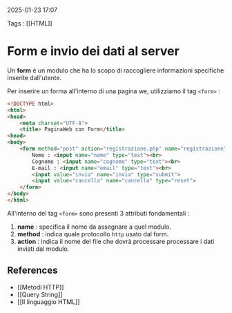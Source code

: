 2025-01-23 17:07

Tags : [[HTML]]

# Form e invio dei dati al server

Un **form** è un modulo che ha lo scopo di raccogliere informazioni specifiche inserite dall'utente.

Per inserire un forma all'interno di una pagina we, utilizziamo il tag `<form>` : 

```HTML
<!DOCTYPE html>
<html>
<head>
	<meta charset="UTF-8">
	<title> PaginaWeb con Form</title>
<head>
<body>
	<form method="post" action="registrazione.php" name="registrazione">
		Nome : <input name="nome" type="text"><br>
		Cognome : <input name="cognome" type="text"><br>
		E-mail : <input name="email" type="text"><br>
		<input value="invia" name="invia" type="submit">
		<input value="cancella" name="cancella" type="reset"> 
	</form>
</body>
</html>
```

All'interno del tag `<form>` sono presenti 3 attributi fondamentali : 
1. **name** : specifica il nome da assegnare a quel modulo.
2. **method** : indica quale protocollo `http` usato dal form.
3. **action** : indica il nome del file che dovrà processare processare i dati inviati dal modulo.
## References

- [[Metodi HTTP]]
- [[Query String]]
- [[Il linguaggio HTML]]